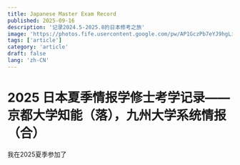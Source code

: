 ```yaml
---
title: Japanese Master Exam Record
published: 2025-09-16
description: '记录2024.5-2025.8的日本修考之旅'
image: 'https://photos.fife.usercontent.google.com/pw/AP1GczPb7eYJ9hgLiAB0Ast27p-ET6BD8S1AjcXWQA-Q1blNP5wfZF2Nyo5x=w896-h1594-s-no-gm?authuser=0'
tags: ['article']
category: 'article'
draft: false 
lang: 'zh-CN'
---
```


# 2025 日本夏季情报学修士考学记录——京都大学知能（落），九州大学系统情报（合）
  我在2025夏季参加了